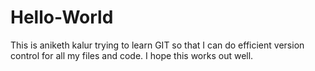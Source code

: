 # Hello-World

This is aniketh kalur trying to learn GIT so that I can do efficient version control for all my files and code. I hope this works out well.
